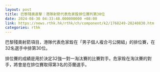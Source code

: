 ```yaml
---
layout: post
title: 巴黎殘奧直擊｜港隊射箭代表危家銓排位賽列第30位
date: 2024-08-30 04:33:48.000000000 +08:00
link: https://news.rthk.hk/rthk/ch/component/k2/1768249-20240830.htm
categories: rthk
---
```


巴黎殘奧射箭項目，港隊代表危家銓在「男子個人複合弓公開組」的排位賽，在32名選手中排第30位。

排位賽的成績是用於決定32強一對一淘汰賽的比賽對手。危家銓在淘汰賽的對手，將會是在排位賽取得第3名的芬蘭選手。
